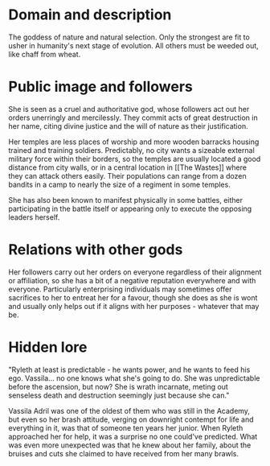# Domain and description

The goddess of nature and natural selection. Only the strongest are fit to usher in humanity's next stage of evolution. All others must be weeded out, like chaff from wheat. 
# Public image and followers

She is seen as a cruel and authoritative god, whose followers act out her orders unerringly and mercilessly. They commit acts of great destruction in her name, citing divine justice and the will of nature as their justification. 

Her temples are less places of worship and more wooden barracks housing trained and training soldiers. Predictably, no city wants a sizeable external military force within their borders, so the temples are usually located a good distance from city walls, or in a central location in [[The Wastes]] where they can attack others easily. Their populations can range from a dozen bandits in a camp to nearly the size of a regiment in some temples. 

She has also been known to manifest physically in some battles, either participating in the battle itself or appearing only to execute the opposing leaders herself.  
# Relations with other gods

Her followers carry out her orders on everyone regardless of their alignment or affiliation, so she has a bit of a negative reputation everywhere and with everyone. Particularly enterprising individuals may sometimes offer sacrifices to her to entreat her for a favour, though she does as she is wont and usually only helps out if it aligns with her purposes - whatever that may be. 

# Hidden lore

"Ryleth at least is predictable - he wants power, and he wants to feed his ego. Vassila... no one knows what she's going to do. She was unpredictable before the ascension, but now? She is wrath incarnate, meting out senseless death and destruction seemingly just because she can."

Vassila Adril was one of the oldest of them who was still in the Academy, but even so her brash attitude, verging on downright contempt for life and everything in it, was that of someone ten years her junior. When Ryleth approached her for help, it was a surprise no one could've predicted. What was even more unexpected was that he knew about her family, about the bruises and cuts she claimed to have received from her many brawls. 
